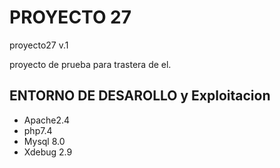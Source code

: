 # PROYECTO 27

proyecto27 v.1

proyecto de prueba para trastera de el.

## ENTORNO DE DESAROLLO y Exploitacion 
* Apache2.4
* php7.4 
* Mysql 8.0
* Xdebug 2.9
